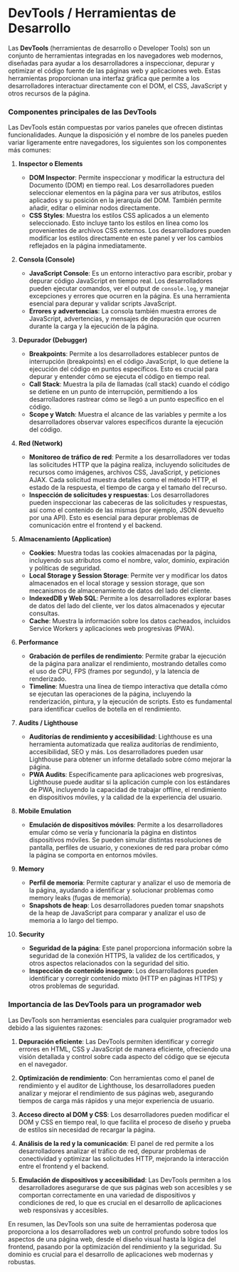 # DevTools / Herramientas de Desarrollo
Las **DevTools** (herramientas de desarrollo o Developer Tools) son un conjunto de herramientas integradas en los navegadores web modernos, diseñadas para ayudar a los desarrolladores a inspeccionar, depurar y optimizar el código fuente de las páginas web y aplicaciones web. Estas herramientas proporcionan una interfaz gráfica que permite a los desarrolladores interactuar directamente con el DOM, el CSS, JavaScript y otros recursos de la página.

### **Componentes principales de las DevTools**

Las DevTools están compuestas por varios paneles que ofrecen distintas funcionalidades. Aunque la disposición y el nombre de los paneles pueden variar ligeramente entre navegadores, los siguientes son los componentes más comunes:

1. **Inspector o Elements**
   - **DOM Inspector**: Permite inspeccionar y modificar la estructura del Documento (DOM) en tiempo real. Los desarrolladores pueden seleccionar elementos en la página para ver sus atributos, estilos aplicados y su posición en la jerarquía del DOM. También permite añadir, editar o eliminar nodos directamente.
   - **CSS Styles**: Muestra los estilos CSS aplicados a un elemento seleccionado. Esto incluye tanto los estilos en línea como los provenientes de archivos CSS externos. Los desarrolladores pueden modificar los estilos directamente en este panel y ver los cambios reflejados en la página inmediatamente.

2. **Consola (Console)**
   - **JavaScript Console**: Es un entorno interactivo para escribir, probar y depurar código JavaScript en tiempo real. Los desarrolladores pueden ejecutar comandos, ver el output de `console.log`, y manejar excepciones y errores que ocurren en la página. Es una herramienta esencial para depurar y validar scripts JavaScript.
   - **Errores y advertencias**: La consola también muestra errores de JavaScript, advertencias, y mensajes de depuración que ocurren durante la carga y la ejecución de la página.

3. **Depurador (Debugger)**
   - **Breakpoints**: Permite a los desarrolladores establecer puntos de interrupción (breakpoints) en el código JavaScript, lo que detiene la ejecución del código en puntos específicos. Esto es crucial para depurar y entender cómo se ejecuta el código en tiempo real.
   - **Call Stack**: Muestra la pila de llamadas (call stack) cuando el código se detiene en un punto de interrupción, permitiendo a los desarrolladores rastrear cómo se llegó a un punto específico en el código.
   - **Scope y Watch**: Muestra el alcance de las variables y permite a los desarrolladores observar valores específicos durante la ejecución del código.

4. **Red (Network)**
   - **Monitoreo de tráfico de red**: Permite a los desarrolladores ver todas las solicitudes HTTP que la página realiza, incluyendo solicitudes de recursos como imágenes, archivos CSS, JavaScript, y peticiones AJAX. Cada solicitud muestra detalles como el método HTTP, el estado de la respuesta, el tiempo de carga y el tamaño del recurso.
   - **Inspección de solicitudes y respuestas**: Los desarrolladores pueden inspeccionar las cabeceras de las solicitudes y respuestas, así como el contenido de las mismas (por ejemplo, JSON devuelto por una API). Esto es esencial para depurar problemas de comunicación entre el frontend y el backend.

5. **Almacenamiento (Application)**
   - **Cookies**: Muestra todas las cookies almacenadas por la página, incluyendo sus atributos como el nombre, valor, dominio, expiración y políticas de seguridad.
   - **Local Storage y Session Storage**: Permite ver y modificar los datos almacenados en el local storage y session storage, que son mecanismos de almacenamiento de datos del lado del cliente.
   - **IndexedDB y Web SQL**: Permite a los desarrolladores explorar bases de datos del lado del cliente, ver los datos almacenados y ejecutar consultas.
   - **Cache**: Muestra la información sobre los datos cacheados, incluidos Service Workers y aplicaciones web progresivas (PWA).

6. **Performance**
   - **Grabación de perfiles de rendimiento**: Permite grabar la ejecución de la página para analizar el rendimiento, mostrando detalles como el uso de CPU, FPS (frames por segundo), y la latencia de renderizado.
   - **Timeline**: Muestra una línea de tiempo interactiva que detalla cómo se ejecutan las operaciones de la página, incluyendo la renderización, pintura, y la ejecución de scripts. Esto es fundamental para identificar cuellos de botella en el rendimiento.

7. **Audits / Lighthouse**
   - **Auditorías de rendimiento y accesibilidad**: Lighthouse es una herramienta automatizada que realiza auditorías de rendimiento, accesibilidad, SEO y más. Los desarrolladores pueden usar Lighthouse para obtener un informe detallado sobre cómo mejorar la página.
   - **PWA Audits**: Específicamente para aplicaciones web progresivas, Lighthouse puede auditar si la aplicación cumple con los estándares de PWA, incluyendo la capacidad de trabajar offline, el rendimiento en dispositivos móviles, y la calidad de la experiencia del usuario.

8. **Mobile Emulation**
   - **Emulación de dispositivos móviles**: Permite a los desarrolladores emular cómo se vería y funcionaría la página en distintos dispositivos móviles. Se pueden simular distintas resoluciones de pantalla, perfiles de usuario, y conexiones de red para probar cómo la página se comporta en entornos móviles.

9. **Memory**
   - **Perfil de memoria**: Permite capturar y analizar el uso de memoria de la página, ayudando a identificar y solucionar problemas como memory leaks (fugas de memoria).
   - **Snapshots de heap**: Los desarrolladores pueden tomar snapshots de la heap de JavaScript para comparar y analizar el uso de memoria a lo largo del tiempo.

10. **Security**
    - **Seguridad de la página**: Este panel proporciona información sobre la seguridad de la conexión HTTPS, la validez de los certificados, y otros aspectos relacionados con la seguridad del sitio.
    - **Inspección de contenido inseguro**: Los desarrolladores pueden identificar y corregir contenido mixto (HTTP en páginas HTTPS) y otros problemas de seguridad.

### **Importancia de las DevTools para un programador web**

Las DevTools son herramientas esenciales para cualquier programador web debido a las siguientes razones:

1. **Depuración eficiente**: Las DevTools permiten identificar y corregir errores en HTML, CSS y JavaScript de manera eficiente, ofreciendo una visión detallada y control sobre cada aspecto del código que se ejecuta en el navegador.

2. **Optimización de rendimiento**: Con herramientas como el panel de rendimiento y el auditor de Lighthouse, los desarrolladores pueden analizar y mejorar el rendimiento de sus páginas web, asegurando tiempos de carga más rápidos y una mejor experiencia de usuario.

3. **Acceso directo al DOM y CSS**: Los desarrolladores pueden modificar el DOM y CSS en tiempo real, lo que facilita el proceso de diseño y prueba de estilos sin necesidad de recargar la página.

4. **Análisis de la red y la comunicación**: El panel de red permite a los desarrolladores analizar el tráfico de red, depurar problemas de conectividad y optimizar las solicitudes HTTP, mejorando la interacción entre el frontend y el backend.

5. **Emulación de dispositivos y accesibilidad**: Las DevTools permiten a los desarrolladores asegurarse de que sus páginas web son accesibles y se comportan correctamente en una variedad de dispositivos y condiciones de red, lo que es crucial en el desarrollo de aplicaciones web responsivas y accesibles.

En resumen, las DevTools son una suite de herramientas poderosa que proporciona a los desarrolladores web un control profundo sobre todos los aspectos de una página web, desde el diseño visual hasta la lógica del frontend, pasando por la optimización del rendimiento y la seguridad. Su dominio es crucial para el desarrollo de aplicaciones web modernas y robustas.